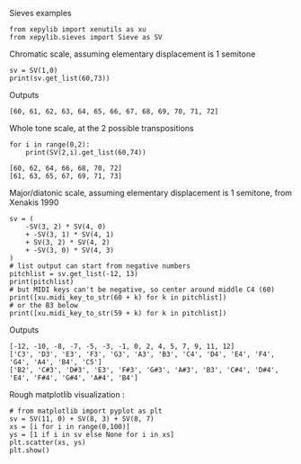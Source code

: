 Sieves examples

```
from xepylib import xenutils as xu
from xepylib.sieves import Sieve as SV
```

Chromatic scale, assuming elementary displacement is 1 semitone

```
sv = SV(1,0)
print(sv.get_list(60,73))
```

Outputs

```
[60, 61, 62, 63, 64, 65, 66, 67, 68, 69, 70, 71, 72]
```

Whole tone scale, at the 2 possible transpositions

```
for i in range(0,2):
    print(SV(2,i).get_list(60,74))
```

```
[60, 62, 64, 66, 68, 70, 72]
[61, 63, 65, 67, 69, 71, 73]
```

Major/diatonic scale, assuming elementary displacement is 1 semitone,
from Xenakis 1990

```
sv = (
    -SV(3, 2) * SV(4, 0)
    + -SV(3, 1) * SV(4, 1)
    + SV(3, 2) * SV(4, 2)
    + -SV(3, 0) * SV(4, 3)
)
# list output can start from negative numbers
pitchlist = sv.get_list(-12, 13)
print(pitchlist)
# but MIDI keys can't be negative, so center around middle C4 (60)
print([xu.midi_key_to_str(60 + k) for k in pitchlist])
# or the B3 below
print([xu.midi_key_to_str(59 + k) for k in pitchlist])
```
Outputs
```
[-12, -10, -8, -7, -5, -3, -1, 0, 2, 4, 5, 7, 9, 11, 12]
['C3', 'D3', 'E3', 'F3', 'G3', 'A3', 'B3', 'C4', 'D4', 'E4', 'F4', 'G4', 'A4', 'B4', 'C5']
['B2', 'C#3', 'D#3', 'E3', 'F#3', 'G#3', 'A#3', 'B3', 'C#4', 'D#4', 'E4', 'F#4', 'G#4', 'A#4', 'B4']
```

Rough matplotlib visualization :
```
# from matplotlib import pyplot as plt
sv = SV(11, 0) + SV(8, 3) + SV(8, 7)
xs = [i for i in range(0,100)]
ys = [1 if i in sv else None for i in xs]
plt.scatter(xs, ys)
plt.show()

```
